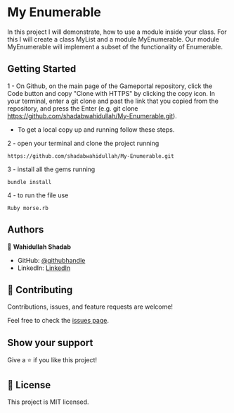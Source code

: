 # My Enumerable
In this project I will demonstrate, how to use a module inside your class. For this I will create a class MyList and a module MyEnumerable. Our module MyEnumerable will implement a subset of the functionality of Enumerable.

## Getting Started

1 - On Github, on the main page of the Gameportal repository, click the Code button and copy "Clone with HTTPS" by clicking the copy icon.
In your terminal, enter a git clone and past the link that you copied from the repository, and press the   Enter
(e.g. git clone https://github.com/shadabwahidullah/My-Enumerable.git).

* To get a local copy up and running follow these steps.

2 - open your terminal and clone the project running 

`https://github.com/shadabwahidullah/My-Enumerable.git`

3 - install all the gems running

`bundle install`

4 - to run the file  use

`Ruby morse.rb`

## Authors

👤 **Wahidullah Shadab**

- GitHub: [@githubhandle](https://github.com/shadabwahidullah)
- LinkedIn: [LinkedIn](https://www.linkedin.com/in/wahidullah-shadab-2712031a3)


## 🤝 Contributing

Contributions, issues, and feature requests are welcome!

Feel free to check the [issues page](../../issues/).

## Show your support

Give a ⭐️ if you like this project!


## 📝 License

This project is MIT licensed.
